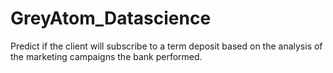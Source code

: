 # GreyAtom_Datascience
Predict if the client will subscribe to a term deposit based on the analysis of the marketing campaigns the bank performed.
